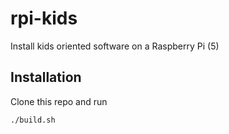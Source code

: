 # rpi-kids

Install kids oriented software on a Raspberry Pi (5)

## Installation

Clone this repo and run

```
./build.sh
```
